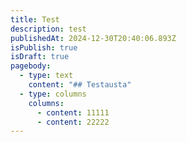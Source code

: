 ```yaml
---
title: Test
description: test
publishedAt: 2024-12-30T20:40:06.893Z
isPublish: true
isDraft: true
pagebody:
  - type: text
    content: "## T﻿estausta"
  - type: columns
    columns:
      - content: 1﻿1111
      - content: 2﻿2222
---
```

